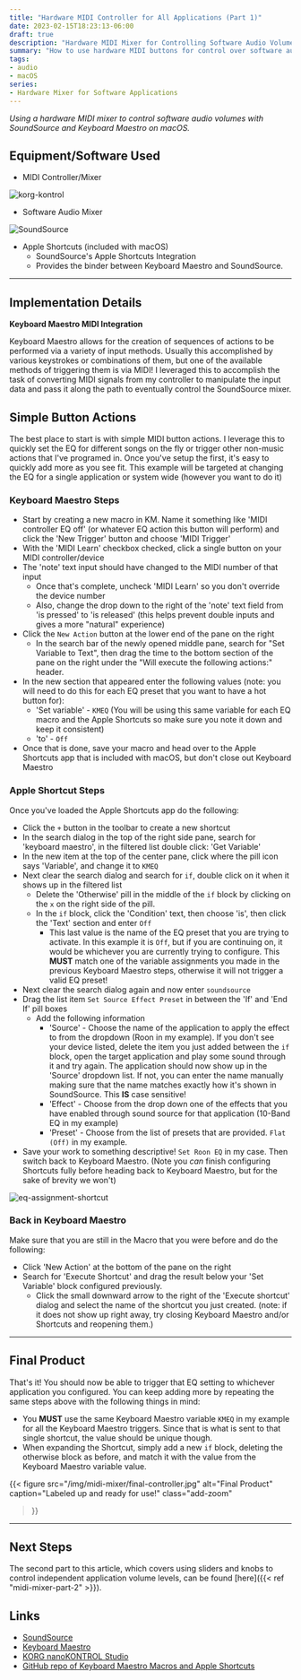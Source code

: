 ```yaml
---
title: "Hardware MIDI Controller for All Applications (Part 1)"
date: 2023-02-15T18:23:13-06:00
draft: true
description: "Hardware MIDI Mixer for Controlling Software Audio Volumes"
summary: "How to use hardware MIDI buttons for control over software audio parameters with SoundSource and Keyboard Maestro"
tags:
- audio
- macOS
series:
- Hardware Mixer for Software Applications
---
```


_Using a hardware MIDI mixer to control software audio volumes with SoundSource and Keyboard Maestro on macOS._


## Equipment/Software Used

* MIDI Controller/Mixer

![korg-kontrol](img/korg-nano-kontrol-studio-sm.jpg "KORG nanoKONTROL Studio")

* Software Audio Mixer

![SoundSource](img/soundSource.jpg "Rouge Amoeba SoundSource")

* Apple Shortcuts (included with macOS)
  * SoundSource's Apple Shortcuts Integration
  * Provides the binder between Keyboard Maestro and SoundSource.

---

## Implementation Details

**Keyboard Maestro MIDI Integration**

Keyboard Maestro allows for the creation of sequences of actions to be performed via a variety of input methods.  Usually this accomplished by various keystrokes or combinations of them, but one of the available methods of triggering them is via MIDI!  I leveraged this to accomplish the task of converting MIDI signals from my controller to manipulate the input data and pass it along the path to eventually control the SoundSource mixer.

## Simple Button Actions

The best place to start is with simple MIDI button actions.  I leverage this to quickly set the EQ for different songs on the fly or trigger other non-music actions that I've programed in.  Once you've setup the first, it's easy to quickly add more as you see fit.  This example will be targeted at changing the EQ for a single application or system wide (however you want to do it)

### Keyboard Maestro Steps

* Start by creating a new macro in KM.  Name it something like 'MIDI controller EQ off' (or whatever EQ action this button will perform) and click the 'New Trigger' button and choose 'MIDI Trigger'
* With the 'MIDI Learn' checkbox checked, click a single button on your MIDI controller/device
* The 'note' text input should have changed to the MIDI number of that input
  * Once that's complete, uncheck 'MIDI Learn' so you don't override the device number
  * Also, change the drop down to the right of the 'note' text field from 'is pressed' to 'is released' (this helps prevent double inputs and gives a more "natural" experience)
* Click the `New Action` button at the lower end of the pane on the right
  * In the search bar of the newly opened middle pane, search for "Set Variable to Text", then drag the time to the bottom section of the pane on the right under the "Will execute the following actions:" header.
* In the new section that appeared enter the following values (note: you will need to do this for each EQ preset that you want to have a hot button for):
  * 'Set variable' - `KMEQ` (You will be using this same variable for each EQ macro and the Apple Shortcuts so make sure you note it down and keep it consistent)
  * 'to' - `Off`
* Once that is done, save your macro and head over to the Apple Shortcuts app that is included with macOS, but don't close out Keyboard Maestro

### Apple Shortcut Steps

Once you've loaded the Apple Shortcuts app do the following:

* Click the `+` button in the toolbar to create a new shortcut
* In the search dialog in the top of the right side pane, search for 'keyboard maestro', in the filtered list double click: 'Get Variable'
* In the new item at the top of the center pane, click where the pill icon says 'Variable', and change it to `KMEQ`
* Next clear the search dialog and search for `if`, double click on it when it shows up in the filtered list
  * Delete the 'Otherwise' pill in the middle of the `if` block by clicking on the `x` on the right side of the pill.
  * In the `if` block, click the 'Condition' text, then choose 'is', then click the 'Text' section and enter `Off`  
    * This last value is the name of the EQ preset that you are trying to activate.  In this example it is `Off`, but if you are continuing on, it would be whichever you are currently trying to configure.  This **MUST** match one of the variable assignments you made in the previous Keyboard Maestro steps, otherwise it will not trigger a valid EQ preset!
* Next clear the search dialog again and now enter `soundsource`
* Drag the list item `Set Source Effect Preset` in between the 'If' and 'End If' pill boxes
  * Add the following information
    * 'Source' - Choose the name of the application to apply the effect to from the dropdown (Roon in my example).  If you don't see your device listed, delete the item you just added between the `if` block, open the target application and play some sound through it and try again.  The application should now show up in the 'Source' dropdown list.  If not, you can enter the name manually making sure that the name matches exactly how it's shown in SoundSource.  This **IS** case sensitive!
    * 'Effect' - Choose from the drop down one of the effects that you have enabled through sound source for that application (10-Band EQ in my example)
    * 'Preset' - Choose from the list of presets that are provided.  `Flat (Off)` in my example.
* Save your work to something descriptive! `Set Roon EQ` in my case. Then switch back to Keyboard Maestro.  (Note you _can_ finish configuring Shortcuts fully before heading back to Keyboard Maestro, but for the sake of brevity we won't)

![eq-assignment-shortcut](img/set-roon-eq-buttons-shortcut.jpg "Set Roon EQ Shortcut")

### Back in Keyboard Maestro

Make sure that you are still in the Macro that you were before and do the following:

* Click 'New Action' at the bottom of the pane on the right
* Search for 'Execute Shortcut' and drag the result below your 'Set Variable' block configured previously.
  * Click the small downward arrow to the right of the 'Execute shortcut' dialog and select the name of the shortcut you just created.  (note: if it does not show up right away, try closing Keyboard Maestro and/or Shortcuts and reopening them.)

---

## Final Product

That's it!  You should now be able to trigger that EQ setting to whichever application you configured.  You can keep adding more by repeating the same steps above with the following things in mind:

* You **MUST** use the same Keyboard Maestro variable `KMEQ` in my example for all the Keyboard Maestro triggers.  Since that is what is sent to that single shortcut, the value should be unique though.
* When expanding the Shortcut, simply add a new `if` block, deleting the otherwise block as before, and match it with the value from the Keyboard Maestro variable value.

{{< figure
  src="/img/midi-mixer/final-controller.jpg"
  alt="Final Product"
  caption="Labeled up and ready for use!"
  class="add-zoom"
>}}

---

## Next Steps

The second part to this article, which covers using sliders and knobs to control independent application volume levels, can be found [here]({{< ref "midi-mixer-part-2" >}}).


## Links

* [SoundSource](https://rogueamoeba.com/soundsource/)
* [Keyboard Maestro](https://www.keyboardmaestro.com/main/)
* [KORG nanoKONTROL Studio](https://www.guitarcenter.com/KORG/nanoKONTROL-Studio.gc?rNtt=korg%20kontrol&index=2)
* [GitHub repo of Keyboard Maestro Macros and Apple Shortcuts](https://github.com/cslamar/random-experiments/tree/main/midi-controller-keyboard-maestro)
